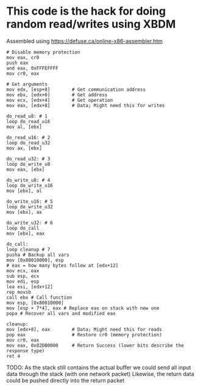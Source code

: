 # This code is the hack for doing random read/writes using XBDM

Assembled using https://defuse.ca/online-x86-assembler.htm

```
# Disable memory protection
mov eax, cr0
push eax
and eax, 0xFFFEFFFF
mov cr0, eax

# Get arguments
mov edx, [esp+8]        # Get communication address
mov ebx, [edx+0]        # Get address
mov ecx, [edx+4]        # Get operation
mov eax, [edx+8]        # Data; Might need this for writes

do_read_u8: # 1
loop do_read_u16
mov al, [ebx]

do_read_u16: # 2
loop do_read_u32
mov ax, [ebx]

do_read_u32: # 3
loop do_write_u8
mov eax, [ebx]

do_write_u8: # 4
loop do_write_u16
mov [ebx], al

do_write_u16: # 5
loop do_write_u32
mov [ebx], ax

do_write_u32: # 6
loop do_call
mov [ebx], eax

do_call:
loop cleanup # 7
pusha # Backup all vars
mov [0x80010000], esp
# eax = how many bytes follow at [edx+12]
mov ecx, eax
sub esp, ecx
mov edi, esp
lea esi, [edx+12]
rep movsb
call ebx # Call function
mov esp, [0x80010000]
mov [esp + 7*4], eax # Replace eax on stack with new one
popa # Recover all vars and modified eax

cleanup:
mov [edx+8], eax        # Data; Might need this for reads
pop eax                 # Restore cr0 (memory protection)
mov cr0, eax
mov eax, 0x02DB0000     # Return Success (lower bits describe the response type)
ret 4
```

TODO:
As the stack still contains the actual buffer we could send all input data through the stack (with one network packet)
Likewise, the return data could be pushed directly into the return packet
